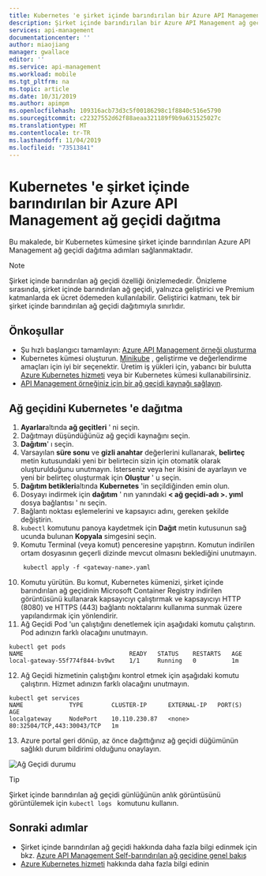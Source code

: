 ```yaml
---
title: Kubernetes 'e şirket içinde barındırılan bir Azure API Management ağ geçidi dağıtma | Microsoft Docs
description: Şirket içinde barındırılan bir Azure API Management ağ geçidini Kubernetes 'e dağıtmayı öğrenin
services: api-management
documentationcenter: ''
author: miaojiang
manager: gwallace
editor: ''
ms.service: api-management
ms.workload: mobile
ms.tgt_pltfrm: na
ms.topic: article
ms.date: 10/31/2019
ms.author: apimpm
ms.openlocfilehash: 109316acb73d3c5f00186298c1f8840c516e5790
ms.sourcegitcommit: c22327552d62f88aeaa321189f9b9a631525027c
ms.translationtype: MT
ms.contentlocale: tr-TR
ms.lasthandoff: 11/04/2019
ms.locfileid: "73513841"
---
```

# <a name="deploy-a-self-hosted-azure-api-management-gateway-to-kubernetes"></a>Kubernetes 'e şirket içinde barındırılan bir Azure API Management ağ geçidi dağıtma

Bu makalede, bir Kubernetes kümesine şirket içinde barındırılan Azure API Management ağ geçidi dağıtma adımları sağlanmaktadır.

> [!NOTE]
> Şirket içinde barındırılan ağ geçidi özelliği önizlemededir. Önizleme sırasında, şirket içinde barındırılan ağ geçidi, yalnızca geliştirici ve Premium katmanlarda ek ücret ödemeden kullanılabilir. Geliştirici katmanı, tek bir şirket içinde barındırılan ağ geçidi dağıtımıyla sınırlıdır.


## <a name="prerequisites"></a>Önkoşullar

- Şu hızlı başlangıcı tamamlayın: [Azure API Management örneği oluşturma](get-started-create-service-instance.md)
- Kubernetes kümesi oluşturun. [Minikube](https://kubernetes.io/docs/tasks/tools/install-minikube/) , geliştirme ve değerlendirme amaçları için iyi bir seçenektir. Üretim iş yükleri için, yabancı bir bulutta [Azure Kubernetes hizmeti](https://azure.microsoft.com/services/kubernetes-service/) veya bir Kubernetes kümesi kullanabilirsiniz.
- [API Management örneğiniz için bir ağ geçidi kaynağı sağlayın](api-management-howto-provision-self-hosted-gateway.md).

## <a name="deploy-the-gateway-to-kubernetes"></a>Ağ geçidini Kubernetes 'e dağıtma

1. **Ayarlar**altında **ağ geçitleri** ' ni seçin.
2. Dağıtmayı düşündüğünüz ağ geçidi kaynağını seçin.
3. **Dağıtım**' ı seçin.
4. Varsayılan **süre sonu** ve **gizli anahtar** değerlerini kullanarak, **belirteç** metin kutusundaki yeni bir belirtecin sizin için otomatik olarak oluşturulduğunu unutmayın. İsterseniz veya her ikisini de ayarlayın ve yeni bir belirteç oluşturmak için **Oluştur** ' u seçin.
5. **Dağıtım betikleri**altında **Kubernetes** 'in seçildiğinden emin olun.
6. Dosyayı indirmek için **dağıtım** ' nın yanındaki **< ağ geçidi-adı >. yıml** dosya bağlantısı ' nı seçin.
7. Bağlantı noktası eşlemelerini ve kapsayıcı adını, gereken şekilde değiştirin.
8. `kubectl` komutunu panoya kaydetmek için **Dağıt** metin kutusunun sağ ucunda bulunan **Kopyala** simgesini seçin. 
9. Komutu Terminal (veya komut) penceresine yapıştırın. Komutun indirilen ortam dosyasının geçerli dizinde mevcut olmasını beklediğini unutmayın.
```console
    kubectl apply -f <gateway-name>.yaml
```
10. Komutu yürütün. Bu komut, Kubernetes kümenizi, şirket içinde barındırılan ağ geçidinin Microsoft Container Registry indirilen görüntüsünü kullanarak kapsayıcıyı çalıştırmak ve kapsayıcıyı HTTP (8080) ve HTTPS (443) bağlantı noktalarını kullanıma sunmak üzere yapılandırmak için yönlendirir.
11. Ağ Geçidi Pod 'un çalıştığını denetlemek için aşağıdaki komutu çalıştırın. Pod adınızın farklı olacağını unutmayın. 
```console
kubectl get pods
NAME                              READY   STATUS    RESTARTS   AGE
local-gateway-55f774f844-bv9wt    1/1     Running   0          1m
```
12. Ağ Geçidi hizmetinin çalıştığını kontrol etmek için aşağıdaki komutu çalıştırın. Hizmet adınızın farklı olacağını unutmayın. 
```console
kubectl get services
NAME             TYPE        CLUSTER-IP      EXTERNAL-IP   PORT(S)                      AGE
localgateway     NodePort    10.110.230.87   <none>        80:32504/TCP,443:30043/TCP   1m
```
13. Azure portal geri dönüp, az önce dağıttığınız ağ geçidi düğümünün sağlıklı durum bildirimi olduğunu onaylayın.

![Ağ Geçidi durumu](media/api-management-howto-deploy-self-hosted-gateway-to-k8s/status.png)

> [!TIP]
> Şirket içinde barındırılan ağ geçidi günlüğünün anlık görüntüsünü görüntülemek için <code>kubectl logs <gateway-pod-name></code> komutunu kullanın.

## <a name="next-steps"></a>Sonraki adımlar

* Şirket içinde barındırılan ağ geçidi hakkında daha fazla bilgi edinmek için bkz. [Azure API Management Self-barındırılan ağ geçidine genel bakış](self-hosted-gateway-overview.md)
* [Azure Kubernetes hizmeti](https://docs.microsoft.com/azure/aks/intro-kubernetes) hakkında daha fazla bilgi edinin



